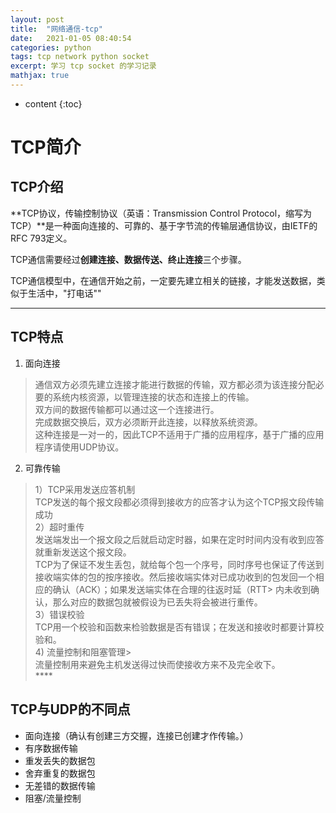 ```yaml
---
layout: post
title:  "网络通信-tcp"
date:   2021-01-05 08:40:54
categories: python
tags: tcp network python socket
excerpt: 学习 tcp socket 的学习记录
mathjax: true
---
```


* content
{:toc}

# TCP简介
## TCP介绍
**TCP协议，传输控制协议（英语：Transmission Control Protocol，缩写为 TCP）**是一种面向连接的、可靠的、基于字节流的传输层通信协议，由IETF的RFC 793定义。

TCP通信需要经过**创建连接、数据传送、终止连接**三个步骤。

TCP通信模型中，在通信开始之前，一定要先建立相关的链接，才能发送数据，类似于生活中，"打电话""
****
## TCP特点
1. 面向连接

> 通信双方必须先建立连接才能进行数据的传输，双方都必须为该连接分配必要的系统内核资源，以管理连接的状态和连接上的传输。<br />
> 双方间的数据传输都可以通过这一个连接进行。<br />
> 完成数据交换后，双方必须断开此连接，以释放系统资源。<br/>
> 这种连接是一对一的，因此TCP不适用于广播的应用程序，基于广播的应用程序请使用UDP协议。<br/>

2. 可靠传输
> 1）TCP采用发送应答机制<br />
>   TCP发送的每个报文段都必须得到接收方的应答才认为这个TCP报文段传输成功<br />
> 2）超时重传<br />
>   发送端发出一个报文段之后就启动定时器，如果在定时时间内没有收到应答就重新发送这个报文段。<br />
>   TCP为了保证不发生丢包，就给每个包一个序号，同时序号也保证了传送到接收端实体的包的按序接收。然后接收端实体对已成功收到的包发回一个相应的确认（ACK）；如果发送端实体在合理的往返时延（RTT> 内未收到确认，那么对应的数据包就被假设为已丢失将会被进行重传。<br />
> 3）错误校验<br />
>   TCP用一个校验和函数来检验数据是否有错误；在发送和接收时都要计算校验和。<br />
> 4) 流量控制和阻塞管理> <br />
>   流量控制用来避免主机发送得过快而使接收方来不及完全收下。<br />****

## TCP与UDP的不同点
+ 面向连接（确认有创建三方交握，连接已创建才作传输。）
+ 有序数据传输
+ 重发丢失的数据包
+ 舍弃重复的数据包
+ 无差错的数据传输
+ 阻塞/流量控制
